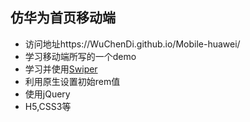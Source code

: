 <h2>仿华为首页移动端</h2>

<ul>
  
  <li>访问地址https://WuChenDi.github.io/Mobile-huawei/</li>
  <li>学习移动端所写的一个demo</li>
  <li>学习并使用<a href="http://www.swiper.com.cn/">Swiper</a></li>
  <li>利用原生设置初始rem值</li>
  <li>使用jQuery</li>
  <li>H5,CSS3等</li>
</ul>
